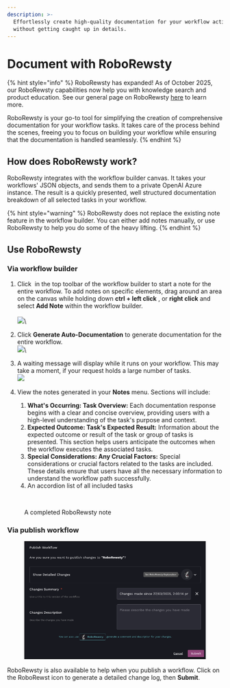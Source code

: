 ```yaml
---
description: >-
  Effortlessly create high-quality documentation for your workflow actions
  without getting caught up in details.
---
```


# Document with RoboRewsty

{% hint style="info" %}
RoboRewsty has expanded! As of October 2025, our RoboRewsty capabilities now help you with knowledge search and product education. See our general page on RoboRewsty [here](../../rewst-tools/roborewsty.md) to learn more.

RoboRewsty is your go-to tool for simplifying the creation of comprehensive documentation for your workflow tasks. It takes care of the process behind the scenes, freeing you to focus on building your workflow while ensuring that the documentation is handled seamlessly.
{% endhint %}

## How does RoboRewsty work?

RoboRewsty integrates with the workflow builder canvas. It takes your workflows' JSON objects, and sends them to a private OpenAI Azure instance. The result is a quickly presented, well structured documentation breakdown of all selected tasks in your workflow.&#x20;

{% hint style="warning" %}
RoboRewsty does not replace the existing note feature in the workflow builder. You can either add notes manually, or use RoboRewsty to help you do some of the heavy lifting.
{% endhint %}

## Use RoboRewsty

### Via workflow builder

1. Click <img src="../../../.gitbook/assets/Screenshot 2025-03-05 at 2.41.06 PM (1).png" alt="" data-size="line"> in the top toolbar of the workflow builder to start a note for the entire workflow. To add notes on specific elements, drag around an area on the canvas while holding down **ctrl + left click** , or **right click** and select **Add Note** within the workflow builder.\
   \
   ![](<../../../.gitbook/assets/Screenshot 2025-09-26 at 12.17.52 PM.png>)\

2. Click **Generate Auto-Documentation** to generate documentation for the entire workflow.\
   ![](<../../../.gitbook/assets/Screenshot 2025-09-26 at 11.58.00 AM.png>)\

3. A waiting message will display while it runs on your workflow. This may take a moment, if your request holds a large number of tasks.\
   ![](<../../../.gitbook/assets/Screenshot 2025-09-26 at 11.58.15 AM.png>)
4. View the notes generated in your **Notes** menu. Sections will include:
   1. **What's Occurring: Task Overview:** Each documentation response begins with a clear and concise overview, providing users with a high-level understanding of the task's purpose and context.
   2. **Expected Outcome: Task's Expected Result:** Information about the expected outcome or result of the task or group of tasks is presented. This section helps users anticipate the outcomes when the workflow executes the associated tasks.
   3. **Special Considerations: Any Crucial Factors:** Special considerations or crucial factors related to the tasks are included. These details ensure that users have all the necessary information to understand the workflow path successfully.
   4. An accordion list of all included tasks

<figure><img src="../../../.gitbook/assets/Screenshot 2025-03-06 at 5.21.51 PM.png" alt=""><figcaption><p>A completed RoboRewsty note</p></figcaption></figure>

### Via publish workflow

<figure><img src="../../../.gitbook/assets/image (59) (2).png" alt=""><figcaption></figcaption></figure>

RoboRewsty is also available to help when you publish a workflow. Click on the RoboRewst icon to generate a detailed change log, then **Submit**.
